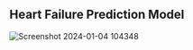 ## Heart Failure Prediction Model 
![Screenshot 2024-01-04 104348](https://github.com/wainaina-peter/Heart-Failure-Prediction-Model/assets/80960028/ea65c069-90fa-4fc1-bac6-197495437824)
